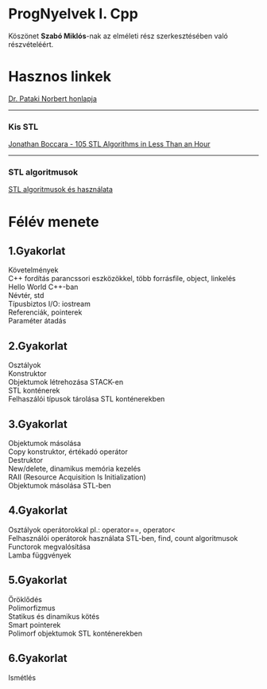# ProgNyelvek I. Cpp

Köszönet __Szabó Miklós__-nak az elméleti rész szerkesztésében való részvételéért.

# Hasznos linkek
[Dr. Pataki Norbert honlapja](http://patakino.web.elte.hu)  
___
### Kis STL
[Jonathan Boccara - 105 STL Algorithms in Less Than an Hour](https://www.youtube.com/watch?v=bXkWuUe9V2I)  

___
### STL algoritmusok
[STL algoritmusok és használata](https://en.cppreference.com/w/cpp/algorithm)  


# Félév menete
## 1.Gyakorlat  
Követelmények  
C++ fordítás parancssori eszközökkel, több  forrásfile, object, linkelés  
Hello World C++-ban  
Névtér, std  
Típusbiztos I/O: iostream  
Referenciák, pointerek  
Paraméter átadás

## 2.Gyakorlat
Osztályok  
Konstruktor  
Objektumok létrehozása STACK-en  
STL konténerek  
Felhaszálói típusok tárolása STL konténerekben


## 3.Gyakorlat
Objektumok másolása  
Copy konstruktor, értékadó operátor  
Destruktor  
New/delete, dinamikus memória kezelés  
RAII (Resource Acquisition Is Initialization)  
Objektumok másolása STL-ben

## 4.Gyakorlat
Osztályok operátorokkal pl.: operator==, operator<  
Felhasználói operátorok használata STL-ben, find, count algoritmusok  
Functorok megvalósítása  
Lamba függvények  

## 5.Gyakorlat
Öröklődés  
Polimorfizmus  
Statikus és dinamikus kötés  
Smart pointerek  
Polimorf objektumok STL konténerekben

## 6.Gyakorlat
Ismétlés
